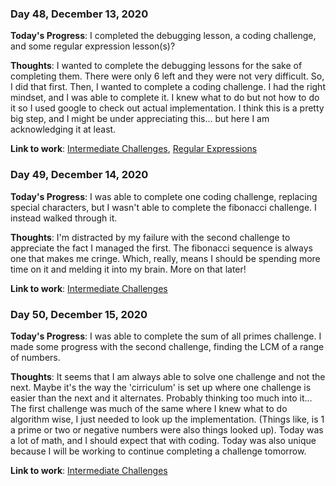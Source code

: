### Day 48, December 13, 2020

**Today's Progress**: I completed the debugging lesson, a coding challenge, and some regular expression lesson(s)?

**Thoughts**: I wanted to complete the debugging lessons for the sake of completing them. There were only 6 left and they were not very difficult. So, I did that first. Then, I wanted to complete a coding challenge. I had the right mindset, and I was able to complete it. I knew what to do but not how to do it so I used google to check out actual implementation. I think this is a pretty big step, and I might be under appreciating this... but here I am acknowledging it at least.

**Link to work**: [Intermediate Challenges](https://github.com/jdemarc/100-days-of-code/tree/main/fcc-js-algorithms-dstructures/intermediate-algorithm-scripting), [Regular Expressions](https://github.com/jdemarc/100-days-of-code/tree/main/fcc-js-algorithms-dstructures/regular-expressions)

### Day 49, December 14, 2020

**Today's Progress**: I was able to complete one coding challenge, replacing special characters, but I wasn't able to complete the fibonacci challenge. I instead walked through it.

**Thoughts**: I'm distracted by my failure with the second challenge to appreciate the fact I managed the first. The fibonacci sequence is always one that makes me cringe. Which, really, means I should be spending more time on it and melding it into my brain. More on that later!

**Link to work**: [Intermediate Challenges](https://github.com/jdemarc/100-days-of-code/tree/main/fcc-js-algorithms-dstructures/intermediate-algorithm-scripting)

### Day 50, December 15, 2020

**Today's Progress**: I was able to complete the sum of all primes challenge. I made some progress with the second challenge, finding the LCM of a range of numbers.

**Thoughts**: It seems that I am always able to solve one challenge and not the next. Maybe it's the way the 'cirriculum' is set up where one challenge is easier than the next and it alternates. Probably thinking too much into it... The first challenge was much of the same where I knew what to do algorithm wise, I just needed to look up the implementation. (Things like, is 1 a prime or two or negative numbers were also things looked up). Today was a lot of math, and I should expect that with coding.  Today was also unique because I will be working to continue completing a challenge tomorrow.

**Link to work**: [Intermediate Challenges](https://github.com/jdemarc/100-days-of-code/tree/main/fcc-js-algorithms-dstructures/intermediate-algorithm-scripting)